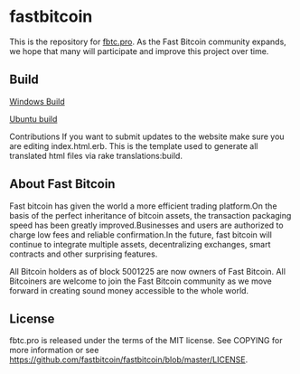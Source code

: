 # fastbitcoin
This is the repository for [fbtc.pro](http://fbtc.pro). As the Fast Bitcoin community expands, we hope that many will participate and improve this project over time.

## Build
[Windows Build](https://github.com/fastbitcoin/fastbitcoin/wiki/Fastbitcoin-Windows-Build-Instructions)

[Ubuntu build](https://github.com/fastbitcoin/fastbitcoin/wiki/Fastbitcoin-Ubuntu-Build-Instructions)


Contributions
If you want to submit updates to the website make sure you are editing index.html.erb. This is the template used to generate all translated html files via rake translations:build.


## About Fast Bitcoin
Fast bitcoin has given the world a more efficient trading platform.On the basis of the perfect inheritance of bitcoin assets, the transaction packaging speed has been greatly improved.Businesses and users are authorized to charge low fees and reliable confirmation.In the future, fast bitcoin will continue to integrate multiple assets, decentralizing exchanges, smart contracts and other surprising features.

All Bitcoin holders as of block 5001225 are now owners of Fast Bitcoin. All Bitcoiners are welcome to join the Fast Bitcoin community as we move forward in creating sound money accessible to the whole world.

## License
fbtc.pro is released under the terms of the MIT license. See COPYING for more information or see https://github.com/fastbitcoin/fastbitcoin/blob/master/LICENSE.
